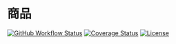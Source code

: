 # 商品

[![GitHub Workflow Status](https://img.shields.io/github/workflow/status/miaoxing/product/Build?style=flat-square)](https://github.com/miaoxing/product/actions)
[![Coverage Status](https://img.shields.io/coveralls/miaoxing/product.svg?style=flat-square)](https://coveralls.io/r/miaoxing/product?branch=master)
[![License](http://img.shields.io/badge/license-MIT-brightgreen.svg?style=flat-square)](http://www.opensource.org/licenses/MIT)
